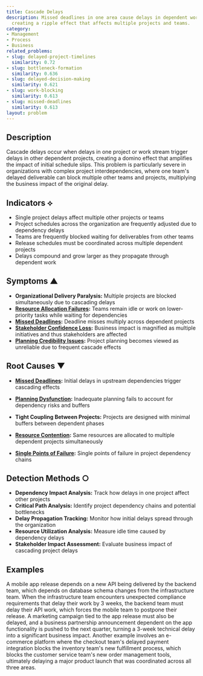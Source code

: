 ```yaml
---
title: Cascade Delays
description: Missed deadlines in one area cause delays in dependent work streams,
  creating a ripple effect that affects multiple projects and teams.
category:
- Management
- Process
- Business
related_problems:
- slug: delayed-project-timelines
  similarity: 0.72
- slug: bottleneck-formation
  similarity: 0.636
- slug: delayed-decision-making
  similarity: 0.621
- slug: work-blocking
  similarity: 0.613
- slug: missed-deadlines
  similarity: 0.613
layout: problem
---
```


## Description

Cascade delays occur when delays in one project or work stream trigger delays in other dependent projects, creating a domino effect that amplifies the impact of initial schedule slips. This problem is particularly severe in organizations with complex project interdependencies, where one team's delayed deliverable can block multiple other teams and projects, multiplying the business impact of the original delay.

## Indicators ⟡

- Single project delays affect multiple other projects or teams
- Project schedules across the organization are frequently adjusted due to dependency delays
- Teams are frequently blocked waiting for deliverables from other teams
- Release schedules must be coordinated across multiple dependent projects
- Delays compound and grow larger as they propagate through dependent work

## Symptoms ▲

- **Organizational Delivery Paralysis:** Multiple projects are blocked simultaneously due to cascading delays
- **[Resource Allocation Failures](resource-allocation-failures.md):** Teams remain idle or work on lower-priority tasks while waiting for dependencies
- **[Missed Deadlines](missed-deadlines.md):** Deadline misses multiply across dependent projects
- **[Stakeholder Confidence Loss](stakeholder-confidence-loss.md):** Business impact is magnified as multiple initiatives and thus stakeholders are affected
- **[Planning Credibility Issues](planning-credibility-issues.md):** Project planning becomes viewed as unreliable due to frequent cascade effects

## Root Causes ▼

- **[Missed Deadlines](missed-deadlines.md):** Initial delays in upstream dependencies trigger cascading effects
- **[Planning Dysfunction](planning-dysfunction.md):** Inadequate planning fails to account for dependency risks and buffers
- **Tight Coupling Between Projects:** Projects are designed with minimal buffers between dependent phases

- **[Resource Contention](resource-contention.md):** Same resources are allocated to multiple dependent projects simultaneously
- **[Single Points of Failure](single-points-of-failure.md):** Single points of failure in project dependency chains

## Detection Methods ○

- **Dependency Impact Analysis:** Track how delays in one project affect other projects
- **Critical Path Analysis:** Identify project dependency chains and potential bottlenecks
- **Delay Propagation Tracking:** Monitor how initial delays spread through the organization
- **Resource Utilization Analysis:** Measure idle time caused by dependency delays
- **Stakeholder Impact Assessment:** Evaluate business impact of cascading project delays

## Examples

A mobile app release depends on a new API being delivered by the backend team, which depends on database schema changes from the infrastructure team. When the infrastructure team encounters unexpected compliance requirements that delay their work by 3 weeks, the backend team must delay their API work, which forces the mobile team to postpone their release. A marketing campaign tied to the app release must also be delayed, and a business partnership announcement dependent on the app functionality is pushed to the next quarter, turning a 3-week technical delay into a significant business impact. Another example involves an e-commerce platform where the checkout team's delayed payment integration blocks the inventory team's new fulfillment process, which blocks the customer service team's new order management tools, ultimately delaying a major product launch that was coordinated across all three areas.